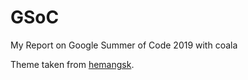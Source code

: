 # GSoC
My Report on Google Summer of Code 2019 with coala

Theme taken from [hemangsk](https://github.com/hemangsk/GSoCReport).
